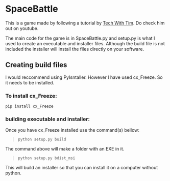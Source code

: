 # SpaceBattle

This is a game made by following a tutorial by [Tech With Tim](https://www.youtube.com/watch?v=jO6qQDNa2UY&t=1194s). Do check him out on youtube.

The main code for the game is in SpaceBattle.py and setup.py is what I used to create an executable and installer files. Although the build file is not included the installer will install the files directly on your software.

## Creating build files

I would reccommend using PyIsntaller. However I have used cx_Freeze. So it needs to be installed.

### To install cx_Freeze:

`pip install cx_Freeze`

### building executable and installer:

Once you have cx_Freeze installed use the command(s) bellow:

> `python setup.py build`

The command above will make a folder with an EXE in it.

> `python setup.py bdist_msi`

This will build an installer so that you can install it on a computer without python.